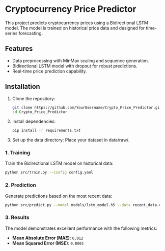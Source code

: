 # Cryptocurrency Price Predictor

This project predicts cryptocurrency prices using a Bidirectional LSTM model. The model is trained on historical price data and designed for time-series forecasting.

## Features
- Data preprocessing with MinMax scaling and sequence generation.
- Bidirectional LSTM model with dropout for robust predictions.
- Real-time price prediction capability.

## Installation
1. Clone the repository:
   ```bash
   git clone https://github.com/YourUsername/Crypto_Price_Predictor.git
   cd Crypto_Price_Predictor
2. Install dependencies:
   ```bash
   pip install -r requirements.txt
3. Set up the data directory:
    Place your dataset in data/raw/.


### **1. Training**
Train the Bidirectional LSTM model on historical data:
```bash
python src/train.py --config config.yaml
```
### **2. Prediction**
Generate predictions based on the most recent data:
```bash
python src/predict.py --model models/lstm_model.h5 --data recent_data.csv
```
### **3. Results**
The model demonstrates excellent performance with the following metrics:
- **Mean Absolute Error (MAE)**: `0.012`
- **Mean Squared Error (MSE)**: `0.0003`


